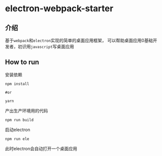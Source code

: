 # electron-webpack-starter

## 介绍

基于`webpack`和`electron`实现的简单的桌面应用框架，
可以帮助桌面应用0基础开发者，初识用`javascript`写桌面应用

## How to run

安装依赖
```
npm install

#or

yarn
```

产出生产环境用的代码
```
npm run build
```

启动electron
```
npm run ele
```

此时electron会自动打开一个桌面应用
